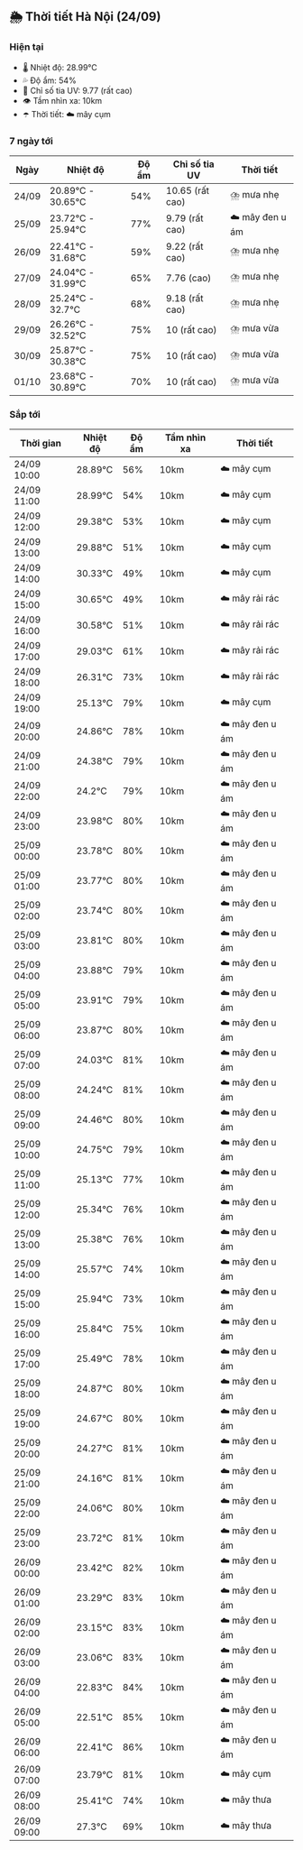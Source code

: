 ## 🌦️ Thời tiết Hà Nội (24/09)

### Hiện tại

- 🌡️ Nhiệt độ: 28.99℃
- 💦 Độ ẩm: 54%
- 🌟 Chỉ số tia UV: 9.77 (rất cao)
- 👁️ Tầm nhìn xa: 10km
- ☂️ Thời tiết: ☁️ mây cụm

### 7 ngày tới

| Ngày | Nhiệt độ | Độ ẩm | Chỉ số tia UV | Thời tiết |
| --- | --- | --- | --- | --- |
| 24/09 | 20.89℃ - 30.65℃ | 54% | 10.65 (rất cao) | ⛈️ mưa nhẹ |
| 25/09 | 23.72℃ - 25.94℃ | 77% | 9.79 (rất cao) | ☁️ mây đen u ám |
| 26/09 | 22.41℃ - 31.68℃ | 59% | 9.22 (rất cao) | ⛈️ mưa nhẹ |
| 27/09 | 24.04℃ - 31.99℃ | 65% | 7.76 (cao) | ⛈️ mưa nhẹ |
| 28/09 | 25.24℃ - 32.7℃ | 68% | 9.18 (rất cao) | ⛈️ mưa nhẹ |
| 29/09 | 26.26℃ - 32.52℃ | 75% | 10 (rất cao) | ⛈️ mưa vừa |
| 30/09 | 25.87℃ - 30.38℃ | 75% | 10 (rất cao) | ⛈️ mưa vừa |
| 01/10 | 23.68℃ - 30.89℃ | 70% | 10 (rất cao) | ⛈️ mưa vừa |

### Sắp tới

| Thời gian | Nhiệt độ | Độ ẩm | Tầm nhìn xa | Thời tiết |
| --- | --- | --- | --- | --- |
| 24/09 10:00 | 28.89℃ | 56% | 10km | ☁️ mây cụm |
| 24/09 11:00 | 28.99℃ | 54% | 10km | ☁️ mây cụm |
| 24/09 12:00 | 29.38℃ | 53% | 10km | ☁️ mây cụm |
| 24/09 13:00 | 29.88℃ | 51% | 10km | ☁️ mây cụm |
| 24/09 14:00 | 30.33℃ | 49% | 10km | ☁️ mây cụm |
| 24/09 15:00 | 30.65℃ | 49% | 10km | ☁️ mây rải rác |
| 24/09 16:00 | 30.58℃ | 51% | 10km | ☁️ mây rải rác |
| 24/09 17:00 | 29.03℃ | 61% | 10km | ☁️ mây rải rác |
| 24/09 18:00 | 26.31℃ | 73% | 10km | ☁️ mây rải rác |
| 24/09 19:00 | 25.13℃ | 79% | 10km | ☁️ mây cụm |
| 24/09 20:00 | 24.86℃ | 78% | 10km | ☁️ mây đen u ám |
| 24/09 21:00 | 24.38℃ | 79% | 10km | ☁️ mây đen u ám |
| 24/09 22:00 | 24.2℃ | 79% | 10km | ☁️ mây đen u ám |
| 24/09 23:00 | 23.98℃ | 80% | 10km | ☁️ mây đen u ám |
| 25/09 00:00 | 23.78℃ | 80% | 10km | ☁️ mây đen u ám |
| 25/09 01:00 | 23.77℃ | 80% | 10km | ☁️ mây đen u ám |
| 25/09 02:00 | 23.74℃ | 80% | 10km | ☁️ mây đen u ám |
| 25/09 03:00 | 23.81℃ | 80% | 10km | ☁️ mây đen u ám |
| 25/09 04:00 | 23.88℃ | 79% | 10km | ☁️ mây đen u ám |
| 25/09 05:00 | 23.91℃ | 79% | 10km | ☁️ mây đen u ám |
| 25/09 06:00 | 23.87℃ | 80% | 10km | ☁️ mây đen u ám |
| 25/09 07:00 | 24.03℃ | 81% | 10km | ☁️ mây đen u ám |
| 25/09 08:00 | 24.24℃ | 81% | 10km | ☁️ mây đen u ám |
| 25/09 09:00 | 24.46℃ | 80% | 10km | ☁️ mây đen u ám |
| 25/09 10:00 | 24.75℃ | 79% | 10km | ☁️ mây đen u ám |
| 25/09 11:00 | 25.13℃ | 77% | 10km | ☁️ mây đen u ám |
| 25/09 12:00 | 25.34℃ | 76% | 10km | ☁️ mây đen u ám |
| 25/09 13:00 | 25.38℃ | 76% | 10km | ☁️ mây đen u ám |
| 25/09 14:00 | 25.57℃ | 74% | 10km | ☁️ mây đen u ám |
| 25/09 15:00 | 25.94℃ | 73% | 10km | ☁️ mây đen u ám |
| 25/09 16:00 | 25.84℃ | 75% | 10km | ☁️ mây đen u ám |
| 25/09 17:00 | 25.49℃ | 78% | 10km | ☁️ mây đen u ám |
| 25/09 18:00 | 24.87℃ | 80% | 10km | ☁️ mây đen u ám |
| 25/09 19:00 | 24.67℃ | 80% | 10km | ☁️ mây đen u ám |
| 25/09 20:00 | 24.27℃ | 81% | 10km | ☁️ mây đen u ám |
| 25/09 21:00 | 24.16℃ | 81% | 10km | ☁️ mây đen u ám |
| 25/09 22:00 | 24.06℃ | 80% | 10km | ☁️ mây đen u ám |
| 25/09 23:00 | 23.72℃ | 81% | 10km | ☁️ mây đen u ám |
| 26/09 00:00 | 23.42℃ | 82% | 10km | ☁️ mây đen u ám |
| 26/09 01:00 | 23.29℃ | 83% | 10km | ☁️ mây đen u ám |
| 26/09 02:00 | 23.15℃ | 83% | 10km | ☁️ mây đen u ám |
| 26/09 03:00 | 23.06℃ | 83% | 10km | ☁️ mây đen u ám |
| 26/09 04:00 | 22.83℃ | 84% | 10km | ☁️ mây đen u ám |
| 26/09 05:00 | 22.51℃ | 85% | 10km | ☁️ mây đen u ám |
| 26/09 06:00 | 22.41℃ | 86% | 10km | ☁️ mây đen u ám |
| 26/09 07:00 | 23.79℃ | 81% | 10km | ☁️ mây cụm |
| 26/09 08:00 | 25.41℃ | 74% | 10km | ☁️ mây thưa |
| 26/09 09:00 | 27.3℃ | 69% | 10km | ☁️ mây thưa |
